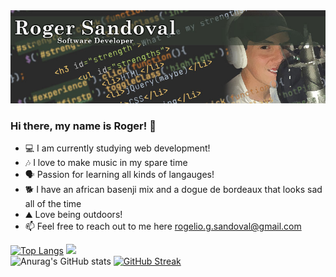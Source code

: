 <img src="Github Banner.jpg">

### Hi there, my name is Roger! 👋

- 💻 I am currently studying web development!
- 🎶 I love to make music in my spare time
- 🗣 Passion for learning all kinds of langauges!
- 🐕 I have an african basenji mix and a dogue de bordeaux that looks sad all of the time
- ⛰ Love being outdoors!
- 📫 Feel free to reach out to me here rogelio.g.sandoval@gmail.com

[![Top Langs](https://github-readme-stats.vercel.app/api/top-langs/?username=rogeliosandoval&layout=compact)](https://github.com/rogeliosandoval/github-readme-stats) <img src="https://wearetribu.com/wp-content/uploads/2019/01/codeup-duck-min.png">
<br>
![Anurag's GitHub stats](https://github-readme-stats.vercel.app/api?username=rogeliosandoval&show_icons=true&theme=tokyonight)
[![GitHub Streak](http://github-readme-streak-stats.herokuapp.com?user=rogeliosandoval&theme=green_nur&hide_border=true)](https://git.io/streak-stats)



<!--
**rogeliosandoval/rogeliosandoval** is a ✨ _special_ ✨ repository because its `README.md` (this file) appears on your GitHub profile.

Here are some ideas to get you started:

 - 🔭 I’m currently working on ...
 - 🌱 I’m currently learning ...
 - 👯 I’m looking to collaborate on ...
 - 🤔 I’m looking for help with ...
 - 💬 Ask me about ...
 - 📫 How to reach me: ...
 - 😄 Pronouns: ...
 - ⚡ Fun fact: ...
-->
